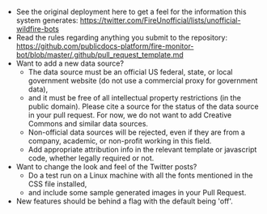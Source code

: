 * See the original deployment here to get a feel for the information this system generates: https://twitter.com/FireUnofficial/lists/unofficial-wildfire-bots
* Read the rules regarding anything you submit to the repository: https://github.com/publicdocs-platform/fire-monitor-bot/blob/master/.github/pull_request_template.md
* Want to add a new data source?
  * The data source must be an official US federal, state, or local government website (do not use a commercial proxy for government data),
  * and it must be free of all intellectual property restrictions (in the public domain).  Please cite a source for the status of the data source in your pull request.  For now, we do not want to add Creative Commons and similar data sources.
  * Non-official data sources will be rejected, even if they are from a company, academic, or non-profit working in this field.
  * Add appropriate attribution info in the relevant template or javascript code, whether legally required or not.
* Want to change the look and feel of the Twitter posts?
  * Do a test run on a Linux machine with all the fonts mentioned in the CSS file installed,
  * and include some sample generated images in your Pull Request.
* New features should be behind a flag with the default being 'off'.
